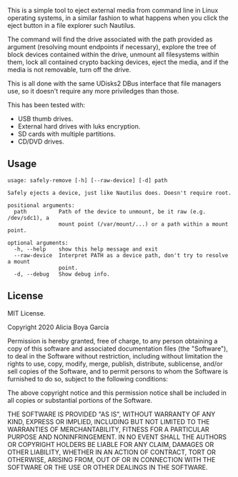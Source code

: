 This is a simple tool to eject external media from command line in Linux operating systems, in a similar fashion to what happens when you click the eject button in a file explorer such Nautilus.

The command will find the drive associated with the path provided as argument (resolving mount endpoints if necessary), explore the tree of block devices contained within the drive, unmount all filesystems within them, lock all contained crypto backing devices, eject the media, and if the media is not removable, turn off the drive.

This is all done with the same UDisks2 DBus interface that file managers use, so it doesn't require any more priviledges than those.

This has been tested with:

* USB thumb drives.
* External hard drives with luks encryption.
* SD cards with multiple partitions.
* CD/DVD drives.

## Usage

```
usage: safely-remove [-h] [--raw-device] [-d] path

Safely ejects a device, just like Nautilus does. Doesn't require root.

positional arguments:
  path          Path of the device to unmount, be it raw (e.g. /dev/sdc1), a
                mount point (/var/mount/...) or a path within a mount point.

optional arguments:
  -h, --help    show this help message and exit
  --raw-device  Interpret PATH as a device path, don't try to resolve a mount
                point.
  -d, --debug   Show debug info.
```

## License

MIT License.

Copyright 2020 Alicia Boya García

Permission is hereby granted, free of charge, to any person obtaining a copy of this software and associated documentation files (the "Software"), to deal in the Software without restriction, including without limitation the rights to use, copy, modify, merge, publish, distribute, sublicense, and/or sell copies of the Software, and to permit persons to whom the Software is furnished to do so, subject to the following conditions:

The above copyright notice and this permission notice shall be included in all copies or substantial portions of the Software.

THE SOFTWARE IS PROVIDED "AS IS", WITHOUT WARRANTY OF ANY KIND, EXPRESS OR IMPLIED, INCLUDING BUT NOT LIMITED TO THE WARRANTIES OF MERCHANTABILITY, FITNESS FOR A PARTICULAR PURPOSE AND NONINFRINGEMENT. IN NO EVENT SHALL THE AUTHORS OR COPYRIGHT HOLDERS BE LIABLE FOR ANY CLAIM, DAMAGES OR OTHER LIABILITY, WHETHER IN AN ACTION OF CONTRACT, TORT OR OTHERWISE, ARISING FROM, OUT OF OR IN CONNECTION WITH THE SOFTWARE OR THE USE OR OTHER DEALINGS IN THE SOFTWARE.
